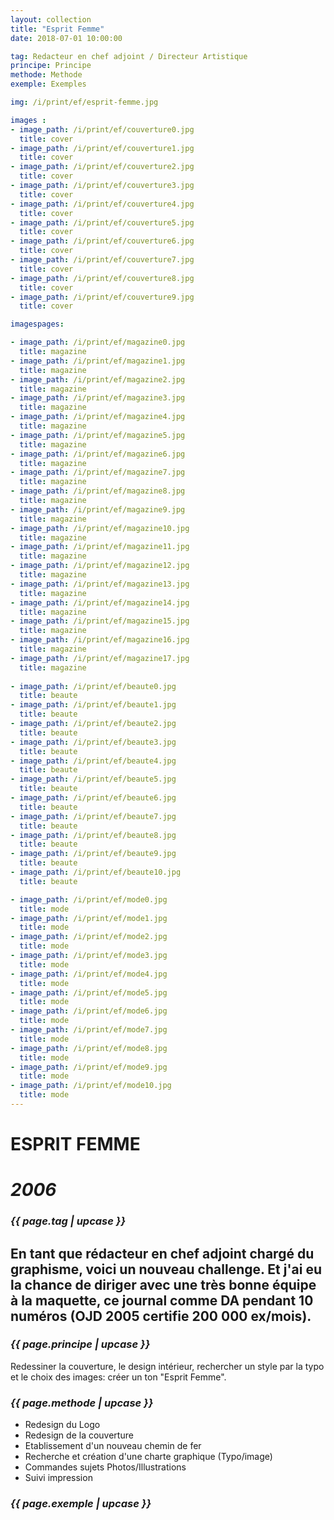 ```yaml
---
layout: collection
title: "Esprit Femme"
date: 2018-07-01 10:00:00

tag: Redacteur en chef adjoint / Directeur Artistique
principe: Principe
methode: Methode
exemple: Exemples

img: /i/print/ef/esprit-femme.jpg

images :
- image_path: /i/print/ef/couverture0.jpg
  title: cover
- image_path: /i/print/ef/couverture1.jpg
  title: cover
- image_path: /i/print/ef/couverture2.jpg
  title: cover
- image_path: /i/print/ef/couverture3.jpg
  title: cover
- image_path: /i/print/ef/couverture4.jpg
  title: cover
- image_path: /i/print/ef/couverture5.jpg
  title: cover
- image_path: /i/print/ef/couverture6.jpg
  title: cover
- image_path: /i/print/ef/couverture7.jpg
  title: cover
- image_path: /i/print/ef/couverture8.jpg
  title: cover
- image_path: /i/print/ef/couverture9.jpg
  title: cover

imagespages:

- image_path: /i/print/ef/magazine0.jpg
  title: magazine
- image_path: /i/print/ef/magazine1.jpg
  title: magazine
- image_path: /i/print/ef/magazine2.jpg
  title: magazine
- image_path: /i/print/ef/magazine3.jpg
  title: magazine
- image_path: /i/print/ef/magazine4.jpg
  title: magazine
- image_path: /i/print/ef/magazine5.jpg
  title: magazine
- image_path: /i/print/ef/magazine6.jpg
  title: magazine
- image_path: /i/print/ef/magazine7.jpg
  title: magazine
- image_path: /i/print/ef/magazine8.jpg
  title: magazine
- image_path: /i/print/ef/magazine9.jpg
  title: magazine
- image_path: /i/print/ef/magazine10.jpg
  title: magazine
- image_path: /i/print/ef/magazine11.jpg
  title: magazine
- image_path: /i/print/ef/magazine12.jpg
  title: magazine
- image_path: /i/print/ef/magazine13.jpg
  title: magazine
- image_path: /i/print/ef/magazine14.jpg
  title: magazine
- image_path: /i/print/ef/magazine15.jpg
  title: magazine
- image_path: /i/print/ef/magazine16.jpg
  title: magazine
- image_path: /i/print/ef/magazine17.jpg
  title: magazine
  
- image_path: /i/print/ef/beaute0.jpg
  title: beaute  
- image_path: /i/print/ef/beaute1.jpg
  title: beaute  
- image_path: /i/print/ef/beaute2.jpg
  title: beaute  
- image_path: /i/print/ef/beaute3.jpg
  title: beaute  
- image_path: /i/print/ef/beaute4.jpg
  title: beaute  
- image_path: /i/print/ef/beaute5.jpg
  title: beaute  
- image_path: /i/print/ef/beaute6.jpg
  title: beaute  
- image_path: /i/print/ef/beaute7.jpg
  title: beaute
- image_path: /i/print/ef/beaute8.jpg
  title: beaute  
- image_path: /i/print/ef/beaute9.jpg
  title: beaute
- image_path: /i/print/ef/beaute10.jpg
  title: beaute  

- image_path: /i/print/ef/mode0.jpg
  title: mode 
- image_path: /i/print/ef/mode1.jpg
  title: mode 
- image_path: /i/print/ef/mode2.jpg
  title: mode 
- image_path: /i/print/ef/mode3.jpg
  title: mode
- image_path: /i/print/ef/mode4.jpg
  title: mode
- image_path: /i/print/ef/mode5.jpg
  title: mode 
- image_path: /i/print/ef/mode6.jpg
  title: mode 
- image_path: /i/print/ef/mode7.jpg
  title: mode 
- image_path: /i/print/ef/mode8.jpg
  title: mode
- image_path: /i/print/ef/mode9.jpg
  title: mode
- image_path: /i/print/ef/mode10.jpg
  title: mode
---
```



# ESPRIT FEMME 
# _2006_
### _{{ page.tag | upcase }}_

## En tant que rédacteur en chef adjoint chargé du graphisme, voici un nouveau challenge. Et j'ai eu la chance de diriger avec une très bonne équipe à la maquette, ce journal comme DA pendant 10 numéros (OJD 2005 certifie 200 000 ex/mois).


### _{{ page.principe | upcase }}_
Redessiner la couverture, le design intérieur, rechercher un style par la typo et le choix des images: créer un ton "Esprit Femme".

### _{{ page.methode | upcase }}_
- Redesign du Logo
- Redesign de la couverture
- Etablissement d'un nouveau chemin de fer
- Recherche et création d'une charte graphique (Typo/image)
- Commandes sujets Photos/Illustrations
- Suivi impression


### _{{ page.exemple | upcase }}_

